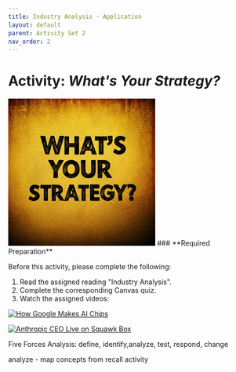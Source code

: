 ```yaml
---
title: Industry Analysis - Application
layout: default
parent: Activity Set 2
nav_order: 2
---
```

# Activity: *What's Your Strategy?* 

<img src="/assets/images/whats-your-stategy.jpeg" alt="An image with text 'What's Your Strategy?'" width="300"/>
### **Required Preparation**

Before this activity, please complete the following:

1.  Read the assigned reading "Industry Analysis".
1.  Complete the corresponding Canvas quiz.
1.  Watch the assigned videos: 

[![How Google Makes AI Chips](http://img.youtube.com/vi/MucuOtJtqnM/0.jpg)](http://www.youtube.com/watch?v=MucuOtJtqnM)

[![Anthropic CEO Live on Squawk Box](http://img.youtube.com/vi/7LNyUbii0zw/0.jpg)](http://www.youtube.com/watch?v=7LNyUbii0zw)

Five Forces Analysis: 
define, identify,analyze, test, respond, change

analyze - map concepts from recall activity